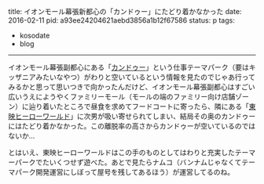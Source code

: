 title: イオンモール幕張新都心の「カンドゥー」にたどり着かなかった
date: 2016-02-11
pid: a93ee24204621aebd3856a1b12f67586
status: p
tags:
- kosodate
- blog
---

イオンモール幕張副都心にある「[カンドゥー][1]」という仕事テーマパーク（要はキッザニアみたいなやつ）がわりと空いているという情報を見たのでじゃあ行ってみるかと思って思いつきで向かったんだけど、イオンモール幕張副都心はすごい広いうえにようやくファミリーモール（モールの端のファミリー向け店舗ゾーン）に辿り着いたところで昼食を求めてフードコートに寄ったら、隣にある「[東映ヒーローワールド][2]」に次男が吸い寄せられてしまい、結局その奥のカンドゥーにはたどり着かなかった。この離脱率の高さからカンドゥーが空いているのではないか…

とはいえ、東映ヒーローワールドはこの手のものとしてはわりと充実したテーマーパークでたいくつせず遊べた。あとで見たらナムコ（バンナムじゃなくてテーマパーク開発運営にしぼって屋号を残してあるほう）が運営してるのね。

[1]:	http://www.kandu.co.jp/
[2]:	http://toei-heroworld.jp/index.php